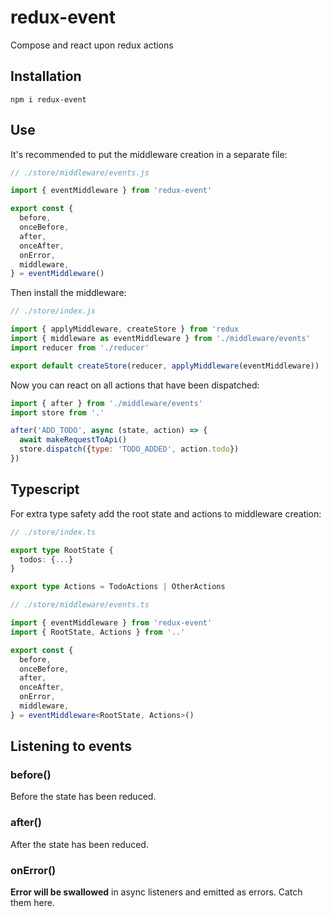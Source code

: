 # redux-event

Compose and react upon redux actions

## Installation

```
npm i redux-event
```

## Use

It's recommended to put the middleware creation in a separate file:

```javascript
// ./store/middleware/events.js

import { eventMiddleware } from 'redux-event'

export const {
  before,
  onceBefore,
  after,
  onceAfter,
  onError,
  middleware,
} = eventMiddleware()
```

Then install the middleware:

```javascript
// ./store/index.js

import { applyMiddleware, createStore } from 'redux
import { middleware as eventMiddleware } from './middleware/events'
import reducer from './reducer'

export default createStore(reducer, applyMiddleware(eventMiddleware))
```

Now you can react on all actions that have been dispatched:

```javascript
import { after } from './middleware/events'
import store from '.'

after('ADD_TODO', async (state, action) => {
  await makeRequestToApi()
  store.dispatch({type: 'TODO_ADDED', action.todo})
})
```

## Typescript

For extra type safety add the root state and actions to middleware creation:

```typescript
// ./store/index.ts

export type RootState {
  todos: {...}
}

export type Actions = TodoActions | OtherActions
```

```typescript
// ./store/middleware/events.ts

import { eventMiddleware } from 'redux-event'
import { RootState, Actions } from '..'

export const {
  before,
  onceBefore,
  after,
  onceAfter,
  onError,
  middleware,
} = eventMiddleware<RootState, Actions>()
```

## Listening to events

### before()

Before the state has been reduced.

### after()

After the state has been reduced.

### onError()

**Error will be swallowed** in async listeners and emitted as errors. Catch them here.
